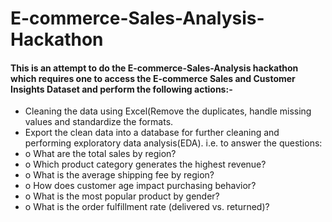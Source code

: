 # E-commerce-Sales-Analysis-Hackathon

#### This is an attempt to do the E-commerce-Sales-Analysis hackathon which requires one to access the E-commerce Sales and Customer Insights Dataset and perform the following actions:-
* Cleaning the data using Excel(Remove the duplicates, handle missing values and standardize the formats.
*  Export the clean data into a database for further cleaning and performing exploratory data analysis(EDA). i.e. to answer the questions:
* o What are the total sales by region? 
* o Which product category generates the highest revenue? 
* o What is the average shipping fee by region? 
* o How does customer age impact purchasing behavior? 
* o What is the most popular product by gender? 
* o What is the order fulfillment rate (delivered vs. returned)? 
